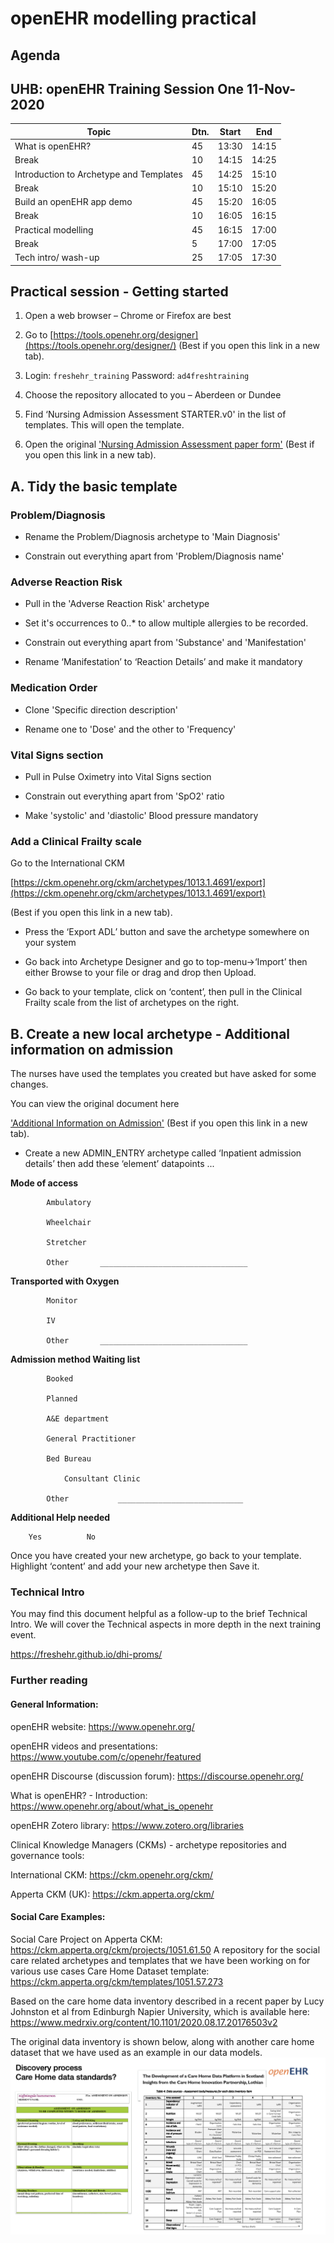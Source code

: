 # openEHR modelling practical

## Agenda

## UHB: openEHR Training Session One 11-Nov-2020

| Topic                                    | Dtn. | Start | End   |
| ---------------------------------------- | ---- | ----- | ----- |
| What is openEHR?                         | 45   | 13:30 | 14:15 |
| Break                                    | 10   | 14:15 | 14:25 |
| Introduction  to Archetype and Templates | 45   | 14:25 | 15:10 |
| Break                                    | 10   | 15:10 | 15:20 |
| Build an  openEHR app demo               | 45   | 15:20 | 16:05 |
| Break                                    | 10   | 16:05 | 16:15 |
| Practical  modelling                     | 45   | 16:15 | 17:00 |
| Break                                    | 5    | 17:00 | 17:05 |
| Tech  intro/ wash-up                      | 25   | 17:05 | 17:30 |


## Practical session - Getting started

1. Open a web browser – Chrome or Firefox are best

2. Go to [https://tools.openehr.org/designer](https://tools.openehr.org/designer/) 
(Best if you open this link in a new tab).


3. Login: 		`freshehr_training`	
   Password: 	`ad4freshtraining`

4. Choose the repository allocated to you – Aberdeen or Dundee

5. Find ‘Nursing Admission Assessment STARTER.v0' in the list of templates. This will open the template.

6. Open the original ['Nursing Admission Assessment paper form'](Nursing%20Admission%20Assessment.pdf) (Best if you open this link in a new tab). 


## A. Tidy the basic template

### Problem/Diagnosis	

 - Rename the Problem/Diagnosis archetype to 'Main Diagnosis'

- Constrain out everything apart from 'Problem/Diagnosis name'

### Adverse Reaction Risk

- Pull in the 'Adverse Reaction Risk' archetype

- Set it's occurrences to 0..* to allow multiple allergies to be recorded.
  
- Constrain out everything apart from 'Substance' and 'Manifestation'

- Rename ‘Manifestation’ to ‘Reaction Details’ and make it mandatory

### Medication Order

- Clone 'Specific direction description'

- Rename one to 'Dose' and the other to 'Frequency'

### Vital Signs section

 - Pull in Pulse Oximetry into Vital Signs section

- Constrain out everything apart from 'SpO2' ratio

- Make 'systolic' and 'diastolic' Blood pressure mandatory


### Add a Clinical Frailty scale

Go to the International CKM 

[https://ckm.openehr.org/ckm/archetypes/1013.1.4691/export](https://ckm.openehr.org/ckm/archetypes/1013.1.4691/export)

 (Best if you open this link in a new tab).

- Press the ‘Export ADL’ button and save the archetype somewhere on your system

- Go back into Archetype Designer and go to top-menu->‘Import’ then either Browse to your file or drag and drop then Upload.

- Go back to your template, click on ‘content’, then pull in the Clinical Frailty scale from the list of archetypes on the right.

## B. Create a new local archetype - Additional information on admission

The nurses have used the templates you created but have asked for some changes.

You can view the original document here  

['Additional Information on Admission'](Additional%20information%20on%20admission.pdf) (Best if you open this link in a new tab).


- Create a new ADMIN_ENTRY archetype called ‘Inpatient admission details’ then add these ‘element’ datapoints ...

**Mode of access**	

			Ambulatory  	

			Wheelchair	

			Stretcher	

			Other		_________________________________

**Transported with	Oxygen**	

			Monitor	

			IV		

			Other		_________________________________

**Admission method	Waiting list**		

			Booked		

			Planned		

			A&E department	

			General Practitioner	

			Bed Bureau	

				Consultant Clinic	

			Other			____________________________		

**Additional Help needed**	

		Yes  	     No  

Once you have created your new archetype, go back to your template. Highlight ‘content’ and add your new archetype then Save it.

### Technical Intro

You may find this document helpful as a follow-up to the brief Technical Intro.
We will cover the Technical aspects in more depth in the next training event.

https://freshehr.github.io/dhi-proms/

### Further reading

#### General Information:

openEHR website: https://www.openehr.org/

openEHR videos and presentations: https://www.youtube.com/c/openehr/featured

openEHR Discourse (discussion forum): https://discourse.openehr.org/

What is openEHR? - Introduction: https://www.openehr.org/about/what_is_openehr

openEHR Zotero library: https://www.zotero.org/libraries


Clinical Knowledge Managers (CKMs) - archetype repositories and governance tools:

International CKM: https://ckm.openehr.org/ckm/

Apperta CKM (UK): https://ckm.apperta.org/ckm/


#### Social Care Examples:

Social Care Project on Apperta CKM: https://ckm.apperta.org/ckm/projects/1051.61.50
A repository for the social care related archetypes and templates that we have been working on for various use cases
Care Home Dataset template: https://ckm.apperta.org/ckm/templates/1051.57.273

Based on the care home data inventory described in a recent paper by Lucy Johnston et al from Edinburgh Napier University, which is available here: https://www.medrxiv.org/content/10.1101/2020.08.17.20176503v2 

The original data inventory is shown below, along with another care home dataset that we have used as an example in our data models.
![](images/care-home-data-stds.png)
